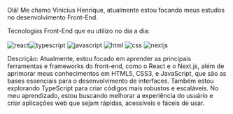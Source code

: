 Olá! Me chamo Vinicius Henrique, atualmente estou focando meus estudos no desenvolvimento Front-End.

Tecnologias Front-End que eu utilizo no dia a dia:

<img align="center" alt="react" src="https://img.shields.io/badge/React-61DAFB?style=for-the-badge&logo=react&logoColor=black" /><img align="center" alt="typescript" src="https://img.shields.io/badge/TypeScript-3178C6?style=for-the-badge&logo=typescript&logoColor=white" />
<img align="center" alt="javascript" src="https://img.shields.io/badge/JavaScript-F7DF1E?style=for-the-badge&logo=javascript&logoColor=black" /> <img align="center" alt="html" src="https://img.shields.io/badge/HTML5-E34F26?style=for-the-badge&logo=html5&logoColor=white" /> 
<img align="center" alt="css" src="https://img.shields.io/badge/CSS3-1572B6?style=for-the-badge&logo=css3&logoColor=white" /> 
<img align="center" alt="nextjs" src="https://img.shields.io/badge/Next.js-000000?style=for-the-badge&logo=next.js&logoColor=white" />

Descrição:
Atualmente, estou focado em aprender as principais ferramentas e frameworks do front-end, como o React e o Next.js, além de aprimorar meus conhecimentos em HTML5, CSS3, e JavaScript, que são as bases essenciais para o desenvolvimento de interfaces. Também estou explorando TypeScript para criar códigos mais robustos e escaláveis. No meu aprendizado, estou buscando melhorar a experiência do usuário e criar aplicações web que sejam rápidas, acessíveis e fáceis de usar.



